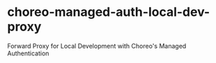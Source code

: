 # choreo-managed-auth-local-dev-proxy
Forward Proxy for Local Development with Choreo's Managed Authentication
